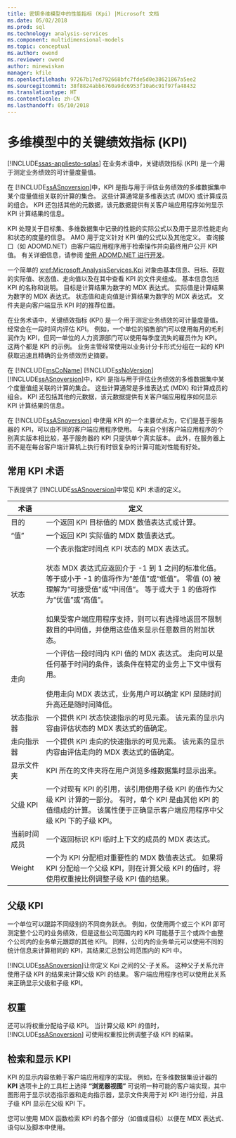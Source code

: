 ```yaml
---
title: 密钥多维模型中的性能指标 (Kpi) |Microsoft 文档
ms.date: 05/02/2018
ms.prod: sql
ms.technology: analysis-services
ms.component: multidimensional-models
ms.topic: conceptual
ms.author: owend
ms.reviewer: owend
author: minewiskan
manager: kfile
ms.openlocfilehash: 97267b17ed792668bfc7fde5d0e38621867a5ee2
ms.sourcegitcommit: 38f8824abb6760a9dc6953f10a6c91f97fa48432
ms.translationtype: HT
ms.contentlocale: zh-CN
ms.lasthandoff: 05/10/2018
---
```

# <a name="key-performance-indicators-kpis-in-multidimensional-models"></a>多维模型中的关键绩效指标 (KPI)
[!INCLUDE[ssas-appliesto-sqlas](../../includes/ssas-appliesto-sqlas.md)]
  在业务术语中，关键绩效指标 (KPI) 是一个用于测定业务绩效的可计量度量值。  
  
 在 [!INCLUDE[ssASnoversion](../../includes/ssasnoversion-md.md)]中，KPI 是指与用于评估业务绩效的多维数据集中某个度量值组关联的计算的集合。 这些计算通常是多维表达式 (MDX) 或计算成员的组合。 KPI 还包括其他的元数据，该元数据提供有关客户端应用程序如何显示 KPI 计算结果的信息。  
  
 KPI 处理关于目标集、多维数据集中记录的性能的实际公式以及用于显示性能走向和状态的度量的信息。 AMO 用于定义针对 KPI 值的公式以及其他定义。 查询接口（如 ADOMD.NET）由客户端应用程序用于检索操作并向最终用户公开 KPI 值。 有关详细信息，请参阅 [使用 ADOMD.NET 进行开发](../../analysis-services/multidimensional-models/adomd-net/developing-with-adomd-net.md)。  
  
 一个简单的 <xref:Microsoft.AnalysisServices.Kpi> 对象由基本信息、目标、获取的实际值、状态值、走向值以及在其中查看 KPI 的文件夹组成。 基本信息包括 KPI 的名称和说明。 目标是计算结果为数字的 MDX 表达式。 实际值是计算结果为数字的 MDX 表达式。 状态值和走向值是计算结果为数字的 MDX 表达式。 文件夹是向客户端显示 KPI 时的推荐位置。  
  
 在业务术语中，关键绩效指标 (KPI) 是一个用于测定业务绩效的可计量度量值。 经常会在一段时间内评估 KPI。 例如，一个单位的销售部门可以使用每月的毛利润作为 KPI，但同一单位的人力资源部门可以使用每季度流失的雇员作为 KPI。 这两个都是 KPI 的示例。 业务主管经常使用以业务计分卡形式分组在一起的 KPI 获取迅速且精确的业务绩效历史摘要。  
  
 在 [!INCLUDE[msCoName](../../includes/msconame-md.md)] [!INCLUDE[ssNoVersion](../../includes/ssnoversion-md.md)] [!INCLUDE[ssASnoversion](../../includes/ssasnoversion-md.md)]中，KPI 是指与用于评估业务绩效的多维数据集中某个度量值组关联的计算的集合。 这些计算通常是多维表达式 (MDX) 和计算成员的组合。 KPI 还包括其他的元数据，该元数据提供有关客户端应用程序如何显示 KPI 计算结果的信息。  
  
 在 [!INCLUDE[ssASnoversion](../../includes/ssasnoversion-md.md)] 中使用 KPI 的一个主要优点为，它们是基于服务器的 KPI，可以由不同的客户端应用程序使用。 与来自个别客户端应用程序的个别真实版本相比较，基于服务器的 KPI 只提供单个真实版本。 此外，在服务器上而不是在每台客户端计算机上执行有时很复杂的计算可能对性能有好处。  
  
## <a name="common-kpi-terms"></a>常用 KPI 术语  
 下表提供了 [!INCLUDE[ssASnoversion](../../includes/ssasnoversion-md.md)]中常见 KPI 术语的定义。  
  
|术语|定义|  
|----------|----------------|  
|目的|一个返回 KPI 目标值的 MDX 数值表达式或计算。|  
|“值”|一个返回 KPI 实际值的 MDX 数值表达式。|  
|状态|一个表示指定时间点 KPI 状态的 MDX 表达式。<br /><br /> 状态 MDX 表达式应返回介于 -1 到 1 之间的标准化值。 等于或小于 -1 的值将作为“差值”或“低值”。 零值 (0) 被理解为“可接受值”或“中间值”。 等于或大于 1 的值将作为“优值”或“高值”。<br /><br /> 如果受客户端应用程序支持，则可以有选择地返回不限制数目的中间值，并使用这些值来显示任意数目的附加状态。|  
|走向|一个评估一段时间内 KPI 值的 MDX 表达式。 走向可以是任何基于时间的条件，该条件在特定的业务上下文中很有用。<br /><br /> 使用走向 MDX 表达式，业务用户可以确定 KPI 是随时间升高还是随时间降低。|  
|状态指示器|一个提供 KPI 状态快速指示的可见元素。 该元素的显示内容由评估状态的 MDX 表达式的值确定。|  
|走向指示器|一个提供 KPI 走向的快速指示的可见元素。 该元素的显示内容由评估走向的 MDX 表达式的值确定。|  
|显示文件夹|KPI 所在的文件夹将在用户浏览多维数据集时显示出来。|  
|父级 KPI|一个对现有 KPI 的引用，该引用使用子级 KPI 的值作为父级 KPI 计算的一部分。 有时，单个 KPI 是由其他 KPI 的值组成的计算。 该属性便于正确显示客户端应用程序中父级 KPI 下的子级 KPI。|  
|当前时间成员|一个返回标识 KPI 临时上下文的成员的 MDX 表达式。|  
|Weight|一个为 KPI 分配相对重要性的 MDX 数值表达式。 如果将 KPI 分配给一个父级 KPI，则在计算父级 KPI 的值时，将使用权重按比例调整子级 KPI 值的结果。|  
  
## <a name="parent-kpis"></a>父级 KPI  
 一个单位可以跟踪不同级别的不同商务跃点。 例如，仅使用两个或三个 KPI 即可测定整个公司的业务绩效，但是这些公司范围内的 KPI 可能基于三个或四个由整个公司内的业务单元跟踪的其他 KPI。 同样，公司内的业务单元可以使用不同的统计信息来计算相同的 KPI，其结果汇总到公司范围内的 KPI 中。  
  
 [!INCLUDE[ssASnoversion](../../includes/ssasnoversion-md.md)]让你定义 Kpi 之间的父-子关系。 这种父子关系允许使用子级 KPI 的结果来计算父级 KPI 的结果。 客户端应用程序也可以使用此关系来正确显示父级和子级 KPI。  
  
## <a name="weights"></a>权重  
 还可以将权重分配给子级 KPI。 当计算父级 KPI 的值时， [!INCLUDE[ssASnoversion](../../includes/ssasnoversion-md.md)] 可使用权重按比例调整子级 KPI 的结果。  
  
## <a name="retrieving-and-displaying-kpis"></a>检索和显示 KPI  
 KPI 的显示内容依赖于客户端应用程序的实现。 例如，在多维数据集设计器的 **KPI** 选项卡上的工具栏上选择 **“浏览器视图”** 可说明一种可能的客户端实现，其中图形用于显示状态指示器和走向指示器，显示文件夹用于对 KPI 进行分组，并且子级 KPI 显示在父级 KPI 下。  
  
 您可以使用 MDX 函数检索 KPI 的各个部分（如值或目标）以便在 MDX 表达式、语句以及脚本中使用。  
  
  
